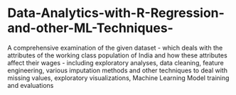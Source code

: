 # Data-Analytics-with-R-Regression-and-other-ML-Techniques-

A comprehensive examination of the given dataset - which deals with the attributes of the working class population of India and how these attributes affect their wages - including exploratory analyses, data cleaning, feature engineering, various imputation methods and other techniques to deal with missing values, exploratory visualizations, Machine Learning Model training and evaluations
